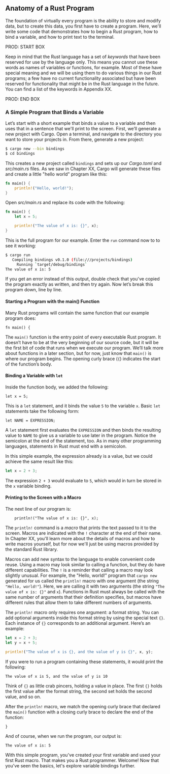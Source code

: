 ## Anatomy of a Rust Program

The foundation of virtually every program is the ability to store and modify
data, but to create this data, you first have to create a program. Here, we'll
write some code that demonstrates how to begin a Rust program, how to bind a
variable, and how to print text to the terminal.

PROD: START BOX

Keep in mind that the Rust language has a set of *keywords* that have
been reserved for use by the language only. This means you cannot use these
words as names of variables or functions, for example. Most of these have
special meaning and we will be using them to do various things in our Rust
programs; a few have no current functionality associated but have been reserved
for functionality that might be in the Rust language in the future. You can find a list of the keywords in Appendix XX.

PROD: END BOX

### A Simple Program that Binds a Variable

Let’s start with a short example that binds a value to a variable and then uses
that in a sentence that we'll print to the screen. First, we’ll generate a new
project with Cargo. Open a terminal, and navigate to the directory you want to
store your projects in. From there, generate a new project:

```bash
$ cargo new --bin bindings
$ cd bindings
```

This creates a new project called `bindings` and sets up our *Cargo.toml* and
*src/main.rs* files. As we saw in Chapter XX, Cargo will generate these files
and create a little "hello world" program like this:

```rust
fn main() {
    println!("Hello, world!");
}
```

Open *src/main.rs* and replace its code with the following:

```rust
fn main() {
    let x = 5;

    println!("The value of x is: {}", x);
}
```

This is the full program for our example. Enter the `run` command now to to see
it working:

```bash
$ cargo run
   Compiling bindings v0.1.0 (file:///projects/bindings)
     Running `target/debug/bindings`
The value of x is: 5
```

If you get an error instead of this output, double check that you've copied the
program exactly as written, and then try again. Now let’s break this program
down, line by line.

#### Starting a Program with the main() Function

Many Rust programs will contain the same function that our example program does:

```rust,ignore
fn main() {
```

The `main()` function is the entry point of every executable Rust program. It
doesn’t have to be at the very beginning of our source code, but it will be the
first bit of code that runs when we execute our program. We’ll talk more about
functions in a later section, but for now, just know that `main()` is
where our program begins. The opening curly brace (`{`) indicates the start of
the function’s body.

#### Binding a Variable with `let`

Inside the function body, we added the following:

```rust,ignore
let x = 5;
```

This is a `let` statement, and it binds the value `5` to the variable `x`.
Basic `let` statements take the following form:

```text
let NAME = EXPRESSION;
```

A `let` statement first evaluates the `EXPRESSION` and then binds the resulting
value to `NAME` to give us a variable to use later in the program. Notice the
semicolon at the end of the statement, too. As in many other programming
languages, statements in Rust must end with a semicolon.

In this simple example, the expression already is a value, but we could achieve
the same result like this:

```rust
let x = 2 + 3;
```

The expression `2 + 3` would evaluate to `5`, which would in turn be stored in
the `x` variable binding.

#### Printing to the Screen with a Macro

The next line of our program is:

```rust,ignore
    println!("The value of x is: {}", x);
```

The `println!` command is a *macro* that prints the text passed to it to the
screen. Macros are indicated with the `!` character at the end of their name.
In Chapter XX, you'll learn more about the details of macros and how to
write macros yourself, but for now we'll just be using macros provided by the
standard Rust library.

Macros can add new syntax to the language to enable convenient code reuse.
Using a macro may look similar to calling a function, but they do have
different capabilities. The `!` is a reminder that calling a macro may look
slightly unusual. For example, the "Hello, world!" program that `cargo new`
generated for us called the `println!` macro with one argument (the string
`"Hello, world!"`). Here, we are calling it with two arguments (the string
`"The value of x is: {}"` and `x`). Functions in Rust must always be called
with the same number of arguments that their definition specifies, but macros
have different rules that allow them to take different numbers of arguments.

The `println!` macro only requires one argument: a format string. You can add
optional arguments inside this format string by using the special text `{}`.
Each instance of `{}` corresponds to an additional argument. Here’s an example:

```rust
let x = 2 + 3;
let y = x + 5;

println!("The value of x is {}, and the value of y is {}", x, y);
```

If you were to run a program containing these statements, it would print the
following:

```text
The value of x is 5, and the value of y is 10
```

Think of `{}` as little crab pincers, holding a value in place. The first `{}`
holds the first value after the format string, the second set holds the second
value, and so on.

After the `println!` macro, we match the opening curly brace that declared the
`main()` function with a closing curly brace to declare the end of the function:

```rust,ignore
}
```

And of course, when we run the program, our output is:

```text
The value of x is: 5
```

With this simple program, you've created your first variable and used your
first Rust macro. That makes you a Rust programmer. Welcome! Now that you've
seen the basics, let's explore variable bindings further.
